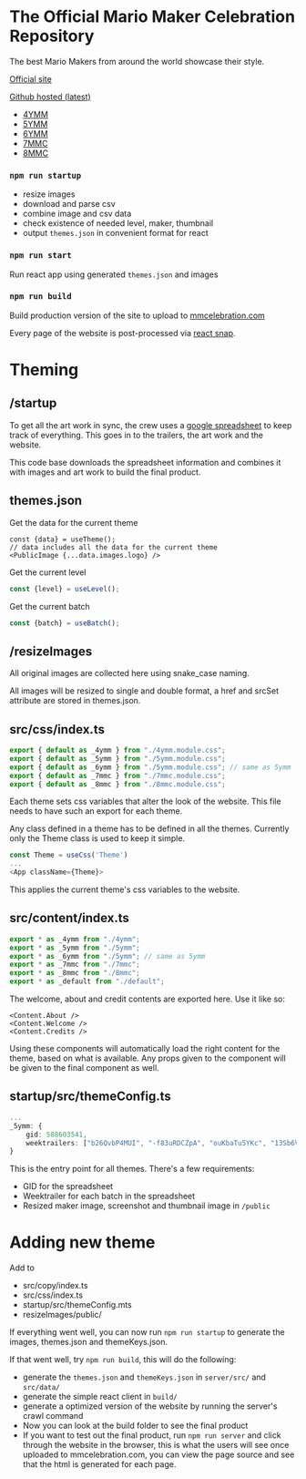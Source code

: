 # The Official Mario Maker Celebration Repository

The best Mario Makers from around the world showcase their style.

[Official site](https://mmcelebration.com)

[Github hosted (latest)](https://nicobrinkkemper.github.io/mmc)

- [4YMM](https://mmcelebration.com/4ymm)
- [5YMM](https://mmcelebration.com/5ymm)
- [6YMM](https://mmcelebration.com/6ymm)
- [7MMC](https://mmcelebration.com/7mmc)
- [8MMC](https://mmcelebration.com/8mmc)


### `npm run startup`
- resize images
- download and parse csv
- combine image and csv data
- check existence of needed level, maker, thumbnail
- output `themes.json` in convenient format for react

### `npm run start`
Run react app using generated `themes.json` and images

### `npm run build`
Build production version of the site to upload to [mmcelebration.com](https://mmcelebration.com)

Every page of the website is post-processed via [react snap](https://github.com/stereobooster/react-snap).


# Theming
## /startup
To get all the art work in sync, the crew uses a [google spreadsheet](https://docs.google.com/spreadsheets/d/e/2PACX-1vROk4rxqS9jPImRfwqL6T6pFHJSBs4Gx3O9JUzabTeDA0aZrr2xccinxeuWhSNJJflByzbE63CAkZj0/pub) to keep track
of everything. This goes in to the trailers, the art work and the website.

This code base downloads the spreadsheet information and combines it with images and art work to build
the final product.

## themes.json

Get the data for the current theme
```tsx
const {data} = useTheme();
// data includes all the data for the current theme
<PublicImage {...data.images.logo} />
```

Get the current level
```ts
const {level} = useLevel();
```

Get the current batch
```ts
const {batch} = useBatch();
```

## /resizeImages
All original images are collected here using snake_case naming.

All images will be resized to single and double format, a href and srcSet attribute are stored in themes.json.

## src/css/index.ts
```ts
export { default as _4ymm } from "./4ymm.module.css";
export { default as _5ymm } from "./5ymm.module.css";
export { default as _6ymm } from "./5ymm.module.css"; // same as 5ymm
export { default as _7mmc } from "./7mmc.module.css";
export { default as _8mmc } from "./8mmc.module.css";
```
Each theme sets css variables that alter the look of the website.
This file needs to have such an export for each theme.

Any class defined in a theme has to be defined in all the themes. Currently only the Theme class is used to keep it simple.

```ts
const Theme = useCss('Theme')
...
<App className={Theme}>
```
This applies the current theme's css variables to the website.

## src/content/index.ts
```ts
export * as _4ymm from "./4ymm";
export * as _5ymm from "./5ymm";
export * as _6ymm from "./5ymm"; // same as 5ymm
export * as _7mmc from "./7mmc";
export * as _8mmc from "./8mmc";
export * as _default from "./default";
```
The welcome, about and credit contents are exported here. Use it like so:
```tsx
<Content.About />
<Content.Welcome />
<Content.Credits />
```
Using these components will automatically load the right content for the theme, based on what is available. Any props given to the component
will be given to the final component as well.

## startup/src/themeConfig.ts
```ts
...
_5ymm: {
    gid: 588603541,
    weektrailers: ["b26QvbP4MUI", "-f83uRDCZpA", "ouKbaTu5YKc", "13Sb6V8ydPM"],
}
```
This is the entry point for all themes. There's a few requirements:
- GID for the spreadsheet
- Weektrailer for each batch in the spreadsheet
- Resized maker image, screenshot and thumbnail image in `/public`


# Adding new theme

Add to 

- src/copy/index.ts
- src/css/index.ts
- startup/src/themeConfig.mts
- resizeImages/public/

If everything went well, you can now run `npm run startup` to generate the images, themes.json and themeKeys.json.

If that went well, try `npm run build`, this will do the following:
- generate the `themes.json` and `themeKeys.json` in `server/src/` and `src/data/`
- generate the simple react client in `build/`
- generate a optimized version of the website by running the server's crawl command
- Now you can look at the build folder to see the final product
- If you want to test out the final product, run `npm run server` and click through the website in the browser, this is what the users will see once uploaded to mmcelebration.com, you can view the page source and see that the html is generated for each page.
